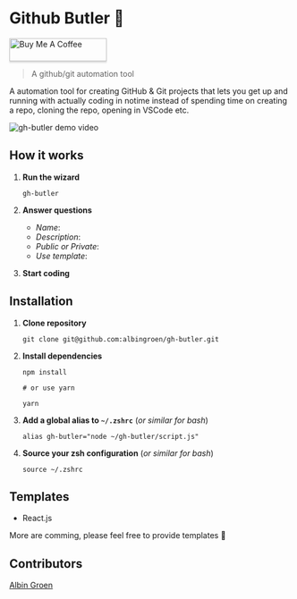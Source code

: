 # Github Butler 🥄

<a href="https://www.buymeacoffee.com/pQaOPBV8D" target="_blank"><img src="https://www.buymeacoffee.com/assets/img/custom_images/orange_img.png" alt="Buy Me A Coffee" style="height: 41px !important;width: 174px !important;box-shadow: 0px 3px 2px 0px rgba(190, 190, 190, 0.5) !important;-webkit-box-shadow: 0px 3px 2px 0px rgba(190, 190, 190, 0.5) !important;" ></a>

> A github/git automation tool

A automation tool for creating GitHub & Git projects that lets you get up and running with actually coding in notime instead of spending time on creating a repo, cloning the repo, opening in VSCode etc.

![gh-butler demo video](https://res.cloudinary.com/albin-groen/image/upload/v1567237228/gh-butler-demo.gif "gh-butler demo video")

## How it works

1.  **Run the wizard**

        gh-butler

2.  **Answer questions**

    - _Name_:
    - _Description_:
    - _Public or Private_:
    - _Use template_:

3.  **Start coding**

## Installation

1.  **Clone repository**

        git clone git@github.com:albingroen/gh-butler.git

2.  **Install dependencies**

        npm install

        # or use yarn

        yarn

3.  **Add a global alias to `~/.zshrc`** (_or similar for bash_)

        alias gh-butler="node ~/gh-butler/script.js"

4.  **Source your zsh configuration** (_or similar for bash_)

        source ~/.zshrc

## Templates

- React.js

More are comming, please feel free to provide templates 🙌

## Contributors

[Albin Groen](https://github.com/albingroen)
